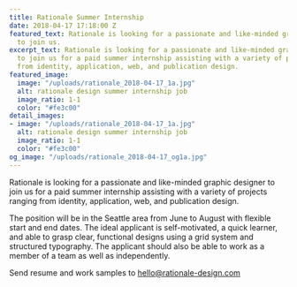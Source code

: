 ```yaml
---
title: Rationale Summer Internship
date: 2018-04-17 17:18:00 Z
featured_text: Rationale is looking for a passionate and like-minded graphic designer
  to join us.
excerpt_text: Rationale is looking for a passionate and like-minded graphic designer
  to join us for a paid summer internship assisting with a variety of projects ranging
  from identity, application, web, and publication design.
featured_image:
  image: "/uploads/rationale_2018-04-17_1a.jpg"
  alt: rationale design summer internship job
  image_ratio: 1-1
  color: "#fe3c00"
detail_images:
- image: "/uploads/rationale_2018-04-17_1a.jpg"
  alt: rationale design summer internship job
  image_ratio: 1-1
  color: "#fe3c00"
og_image: "/uploads/rationale_2018-04-17_og1a.jpg"
---
```


Rationale is looking for a passionate and like-minded graphic designer to join us for a paid summer internship assisting with a variety of projects ranging from identity, application, web, and publication design.

The position will be in the Seattle area from June to August with flexible start and end dates. The ideal applicant is self-motivated, a quick learner, and able to grasp clear, functional designs using a grid system and structured typography. The applicant should also be able to work as a member of a team as well as independently.

Send resume and work samples to [hello@rationale-design.com](mailto:hello@rationale-design.com)
